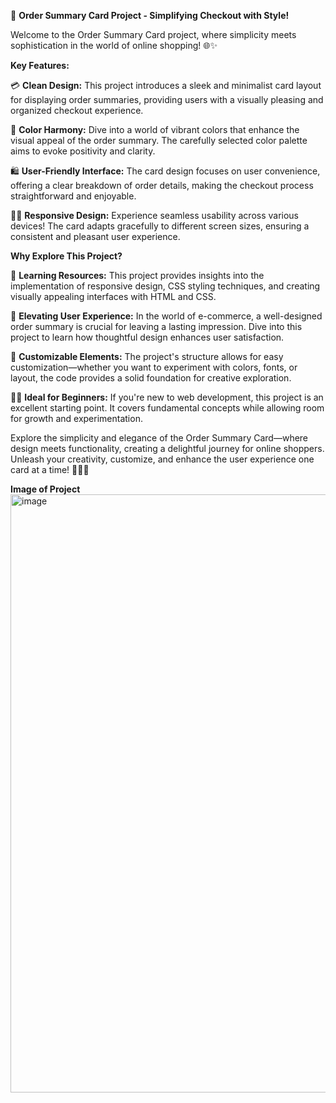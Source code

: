 🛒 **Order Summary Card Project - Simplifying Checkout with Style!**

Welcome to the Order Summary Card project, where simplicity meets sophistication in the world of online shopping! 🌐✨

**Key Features:**

💳 **Clean Design:** This project introduces a sleek and minimalist card layout for displaying order summaries, providing users with a visually pleasing and organized checkout experience.

🌈 **Color Harmony:** Dive into a world of vibrant colors that enhance the visual appeal of the order summary. The carefully selected color palette aims to evoke positivity and clarity.

🛍️ **User-Friendly Interface:** The card design focuses on user convenience, offering a clear breakdown of order details, making the checkout process straightforward and enjoyable.

👩‍💻 **Responsive Design:** Experience seamless usability across various devices! The card adapts gracefully to different screen sizes, ensuring a consistent and pleasant user experience.

**Why Explore This Project?**

🧰 **Learning Resources:** This project provides insights into the implementation of responsive design, CSS styling techniques, and creating visually appealing interfaces with HTML and CSS.

🚀 **Elevating User Experience:** In the world of e-commerce, a well-designed order summary is crucial for leaving a lasting impression. Dive into this project to learn how thoughtful design enhances user satisfaction.

🎨 **Customizable Elements:** The project's structure allows for easy customization—whether you want to experiment with colors, fonts, or layout, the code provides a solid foundation for creative exploration.

👩‍💼 **Ideal for Beginners:** If you're new to web development, this project is an excellent starting point. It covers fundamental concepts while allowing room for growth and experimentation.

Explore the simplicity and elegance of the Order Summary Card—where design meets functionality, creating a delightful journey for online shoppers. Unleash your creativity, customize, and enhance the user experience one card at a time! 🌟🛒✨

**Image of Project**
<img width="957" alt="image" src="https://github.com/naitikjpatel/Order-Summary-Card/assets/120157810/09d6d705-6862-420c-8af9-15488d8aedf2">
